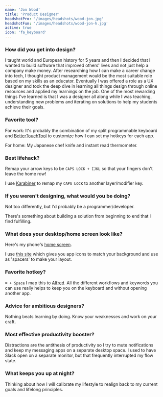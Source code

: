 ```yaml
---
name: 'Jon Wood'
title: 'Product Designer'
headshotPro: '/images/headshots/wood-jon.jpg'
headshotFun: '/images/headshots/wood-jon-h.jpg'
active: true
icon: 'fa_keyboard'
---
```


### How did you get into design?

I taught world and European history for 5 years and then I decided that I wanted to build software that improved others' lives and not just help a company make money. After researching how I can make a career change into tech, I thought product management would be the most suitable role based on my skills as an educator. Eventually I was offered a role as a UX designer and took the deep dive in learning all things design through online resources and applied my learnings on the job. One of the most rewarding things I've learned is that I was a designer all along while I was teaching, understanding new problems and iterating on solutions to help my students achieve their goals.

### Favorite tool?

For work: It's probably the combination of my split programmable keyboard and [BetterTouchTool](https://folivora.ai/) to customize how I can set my hotkeys for each app.

For home: My Japanese chef knife and instant read thermometer.

### Best lifehack?

Remap your arrow keys to be `CAPS LOCK + IJKL` so that your fingers don't leave the home row!

I use [Karabiner](https://pqrs.org/osx/karabiner/) to remap my `CAPS LOCK` to another layer/modifier key.

### If you weren't designing, what would you be doing?

Not too differently, but I'd probably be a programmer/developer.

There's something about building a solution from beginning to end that I find fulfilling.

### What does your desktop/home screen look like?

Here's my phone's [home screen](https://www.dropbox.com/s/a4436tao9i964sj/phone-homescreen.JPG?dl=0).

I use [this site](iempty.tooliphone.net) which gives you app icons to match your background and use as 'spacers' to make your layout.

### Favorite hotkey?

`⌘ + Space` I map this to [Alfred](https://www.alfredapp.com/). All the different workflows and keywords you can use really helps to keep you on the keyboard and without opening another app.

### Advice for ambitious designers?

Nothing beats learning by doing. Know your weaknesses and work on your craft.

### Most effective productivity booster?

Distractions are the antithesis of productivity so I try to mute notifications and keep my messaging apps on a separate desktop space. I used to have Slack open on a separate monitor, but that frequently interrupted my flow state.

### What keeps you up at night?

Thinking about how I will calibrate my lifestyle to realign back to my current goals and lifelong principles.
